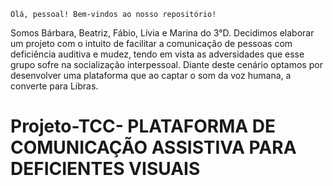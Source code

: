     Olá, pessoal! Bem-vindos ao nosso repositório! 
Somos Bárbara, Beatriz, Fábio, Lívia e Marina do 3°D. 
Decidimos elaborar um projeto com o intuito de facilitar a comunicação de pessoas com deficiência auditiva e mudez, tendo em vista as adversidades que esse grupo sofre na socialização interpessoal. Diante deste cenário optamos por desenvolver uma plataforma que ao captar o som da voz humana, a converte para Libras.

# Projeto-TCC- PLATAFORMA DE COMUNICAÇÃO ASSISTIVA PARA DEFICIENTES VISUAIS 
